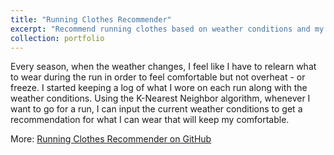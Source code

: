 ```yaml
---
title: "Running Clothes Recommender"
excerpt: "Recommend running clothes based on weather conditions and my own data using the scikit-learn package"
collection: portfolio
---
```


Every season, when the weather changes, I feel like I have to relearn what to wear during the run in order to feel comfortable but not overheat - or freeze. I started keeping a log of what I wore on each run along with the weather conditions. Using the K-Nearest Neighbor algorithm, whenever I want to go for a run, I can input the current weather conditions to get a recommendation for what I can wear that will keep my comfortable. 

More: [Running Clothes Recommender on GitHub](https://github.com/maggiewolff/running_clothes_recommender)
